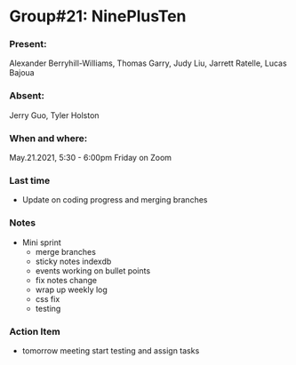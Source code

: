 # Group#21: NinePlusTen

### Present:

Alexander Berryhill-Williams, Thomas Garry, Judy Liu, Jarrett Ratelle, Lucas Bajoua

### Absent:

Jerry Guo, Tyler Holston

### When and where:

May.21.2021, 5:30 - 6:00pm Friday on Zoom

### Last time

- Update on coding progress and merging branches

### Notes

- Mini sprint
    - merge branches
    - sticky notes indexdb
    - events working on bullet points
    - fix notes change
    - wrap up weekly log
    - css fix
    - testing


### Action Item

- tomorrow meeting start testing and assign tasks
